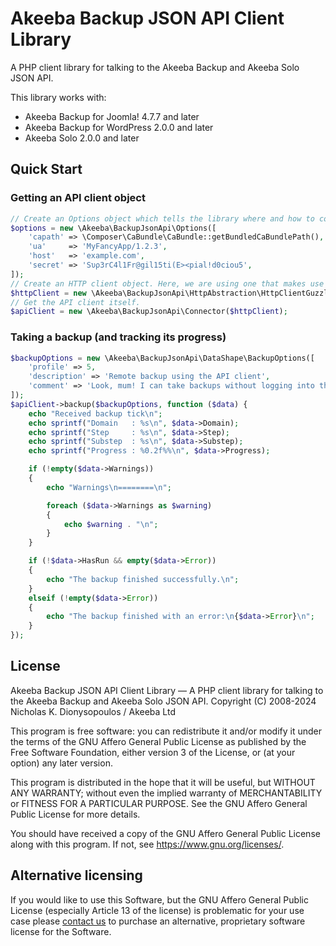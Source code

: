 # Akeeba Backup JSON API Client Library

A PHP client library for talking to the Akeeba Backup and Akeeba Solo JSON API.

This library works with:
* Akeeba Backup for Joomla! 4.7.7 and later
* Akeeba Backup for WordPress 2.0.0 and later
* Akeeba Solo 2.0.0 and later

## Quick Start

### Getting an API client object

```php
// Create an Options object which tells the library where and how to connect to the backup software
$options = new \Akeeba\BackupJsonApi\Options([
    'capath' => \Composer\CaBundle\CaBundle::getBundledCaBundlePath(),
    'ua'     => 'MyFancyApp/1.2.3',
    'host'   => 'example.com',
    'secret' => 'Sυρ3rC4l1Fr@gil15ti(E><pial!d0ciou5',
]);
// Create an HTTP client object. Here, we are using one that makes use of Guzzle 7 (you need to install Guzzle yourself)
$httpClient = new \Akeeba\BackupJsonApi\HttpAbstraction\HttpClientGuzzle($options);
// Get the API client itself. 
$apiClient = new \Akeeba\BackupJsonApi\Connector($httpClient);
```

### Taking a backup (and tracking its progress)

```php
$backupOptions = new \Akeeba\BackupJsonApi\DataShape\BackupOptions([
    'profile' => 5,
    'description' => 'Remote backup using the API client',
    'comment' => 'Look, mum! I can take backups without logging into the site!'
]);
$apiClient->backup($backupOptions, function ($data) {
    echo "Received backup tick\n";
    echo sprintf("Domain   : %s\n", $data->Domain);
    echo sprintf("Step     : %s\n", $data->Step);
    echo sprintf("Substep  : %s\n", $data->Substep);
    echo sprintf("Progress : %0.2f%%\n", $data->Progress);

    if (!empty($data->Warnings))
    {
        echo "Warnings\n========\n";

        foreach ($data->Warnings as $warning)
        {
            echo $warning . "\n";
        }
    }

    if (!$data->HasRun && empty($data->Error))
    {
        echo "The backup finished successfully.\n";
    }
    elseif (!empty($data->Error))
    {
        echo "The backup finished with an error:\n{$data->Error}\n";
    }
});
```

## License

Akeeba Backup JSON API Client Library — A PHP client library for talking to the Akeeba Backup and Akeeba Solo JSON API.
Copyright (C) 2008-2024  Nicholas K. Dionysopoulos / Akeeba Ltd

This program is free software: you can redistribute it and/or modify
it under the terms of the GNU Affero General Public License as published by
the Free Software Foundation, either version 3 of the License, or
(at your option) any later version.

This program is distributed in the hope that it will be useful,
but WITHOUT ANY WARRANTY; without even the implied warranty of
MERCHANTABILITY or FITNESS FOR A PARTICULAR PURPOSE.  See the
GNU Affero General Public License for more details.

You should have received a copy of the GNU Affero General Public License
along with this program.  If not, see <https://www.gnu.org/licenses/>.

## Alternative licensing

If you would like to use this Software, but the GNU Affero General Public License (especially Article 13 of the license)
is problematic for your use case please [contact us](https://www.akeeba.com/contact-us.html) to purchase an alternative,
proprietary software license for the Software.